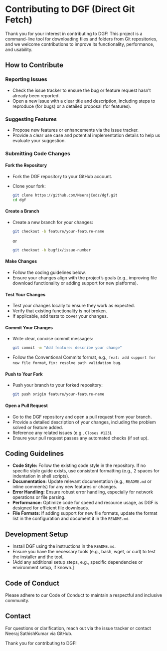 # Contributing to DGF (Direct Git Fetch)

Thank you for your interest in contributing to DGF! This project is a command-line tool for downloading files and folders from Git repositories, and we welcome contributions to improve its functionality, performance, and usability.

## How to Contribute

### Reporting Issues

- Check the issue tracker to ensure the bug or feature request hasn’t already been reported.
- Open a new issue with a clear title and description, including steps to reproduce (for bugs) or a detailed proposal (for features).

### Suggesting Features

- Propose new features or enhancements via the issue tracker.
- Provide a clear use case and potential implementation details to help us evaluate your suggestion.

### Submitting Code Changes

#### Fork the Repository

- Fork the DGF repository to your GitHub account.
- Clone your fork:

    ```sh
    git clone https://github.com/NeerajCodz/dgf.git
    cd dgf
    ```

#### Create a Branch

- Create a new branch for your changes:

    ```sh
    git checkout -b feature/your-feature-name
    ```
    or
    ```sh
    git checkout -b bugfix/issue-number
    ```

#### Make Changes

- Follow the coding guidelines below.
- Ensure your changes align with the project’s goals (e.g., improving file download functionality or adding support for new platforms).

#### Test Your Changes

- Test your changes locally to ensure they work as expected.
- Verify that existing functionality is not broken.
- If applicable, add tests to cover your changes.

#### Commit Your Changes

- Write clear, concise commit messages:

    ```sh
    git commit -m "Add feature: describe your change"
    ```

- Follow the Conventional Commits format, e.g., `feat: add support for new file format`, `fix: resolve path validation bug`.

#### Push to Your Fork

- Push your branch to your forked repository:

    ```sh
    git push origin feature/your-feature-name
    ```

#### Open a Pull Request

- Go to the DGF repository and open a pull request from your branch.
- Provide a detailed description of your changes, including the problem solved or feature added.
- Reference any related issues (e.g., `Closes #123`).
- Ensure your pull request passes any automated checks (if set up).

## Coding Guidelines

- **Code Style:** Follow the existing code style in the repository. If no specific style guide exists, use consistent formatting (e.g., 2 spaces for indentation in shell scripts).
- **Documentation:** Update relevant documentation (e.g., `README.md` or inline comments) for any new features or changes.
- **Error Handling:** Ensure robust error handling, especially for network operations or file parsing.
- **Performance:** Optimize code for speed and resource usage, as DGF is designed for efficient file downloads.
- **File Formats:** If adding support for new file formats, update the format list in the configuration and document it in the `README.md`.

## Development Setup

- Install DGF using the instructions in the `README.md`.
- Ensure you have the necessary tools (e.g., bash, wget, or curl) to test the installer and the tool.
- [Add any additional setup steps, e.g., specific dependencies or environment setup, if known.]

## Code of Conduct

Please adhere to our Code of Conduct to maintain a respectful and inclusive community.

## Contact

For questions or clarification, reach out via the issue tracker or contact Neeraj SathishKumar via GitHub.

Thank you for contributing to DGF!